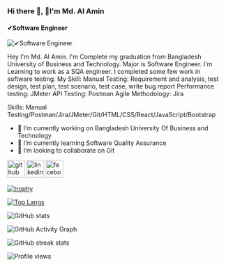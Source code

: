 ### Hi there 👋, 👨I'm Md. Al Amin
#### ✔Software Engineer
![✔Software Engineer](https://tse2.mm.bing.net/th?id=OIP.4fNBO_UDYEVxM0E5T2FyJQHaFj&pid=Api&P=0)

Hey I'm Md. Al Amin. I'm Complete my graduation from Bangladesh University of Business and Technology. Major is Software Engineer. I'm Learning to work as a SQA engineer. I completed some few work in software testing.
My Skill: 
Manual Testing: Requirement and analysis, test design, test plan, test scenario, test case, write bug report 
Performance testing: JMeter
API Testing: Postman
Agile Methodology: Jira

Skills: Manual Testing/Postman/Jira/JMeter/Git/HTML/CSS/React/JavaScript/Bootstrap

- 🔭 I’m currently working on Bangladesh University Of Business and Technology 
- 🌱 I’m currently learning Software Quality Assurance 
- 👯 I’m looking to collaborate on Git 


[<img src='https://cdn.jsdelivr.net/npm/simple-icons@3.0.1/icons/github.svg' alt='github' height='40'>](https://github.com/alamin937)  [<img src='https://cdn.jsdelivr.net/npm/simple-icons@3.0.1/icons/linkedin.svg' alt='linkedin' height='40'>](https://www.linkedin.com/in/https://www.linkedin.com/in/md-al-amin-20ba14216//)  [<img src='https://cdn.jsdelivr.net/npm/simple-icons@3.0.1/icons/facebook.svg' alt='facebook' height='40'>](https://www.facebook.com/https://www.facebook.com/alamin.anik.10/)  

[![trophy](https://github-profile-trophy.vercel.app/?username=alamin937)](https://github.com/ryo-ma/github-profile-trophy)

[![Top Langs](https://github-readme-stats.vercel.app/api/top-langs/?username=alamin937)](https://github.com/anuraghazra/github-readme-stats)

![GitHub stats](https://github-readme-stats.vercel.app/api?username=alamin937&show_icons=true)  

![GitHub Activity Graph](https://activity-graph.herokuapp.com/graph?username=alamin937)  

![GitHub streak stats](https://github-readme-streak-stats.herokuapp.com/?user=alamin937)  

![Profile views](https://gpvc.arturio.dev/alamin937)  

